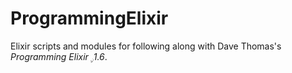 # ProgrammingElixir

Elixir scripts and modules for following along with Dave Thomas's _Programming Elixir &#2265; 1.6_.

